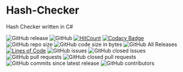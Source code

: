 # Hash-Checker
Hash Checker written in C#

![GitHub release](https://img.shields.io/github/release/OstojaTheGamer/Hash-Checker.svg?style=flat-square)
![GitHub](https://img.shields.io/github/license/OstojaTheGamer/Hash-Checker.svg?style=flat-square)
[![HitCount](http://hits.dwyl.io/OstojaTheGamer/Hash-Checker.svg)](http://hits.dwyl.io/OstojaTheGamer/Hash-Checker)
[![Codacy Badge](https://api.codacy.com/project/badge/Grade/90cf9287fd0a4215a162815e8f7b263a)](https://app.codacy.com/app/OstojaTheGamer/Hash-Checker?utm_source=github.com&utm_medium=referral&utm_content=OstojaTheGamer/Hash-Checker&utm_campaign=Badge_Grade_Dashboard)
![GitHub repo size](https://img.shields.io/github/repo-size/OstojaTheGamer/Hash-Checker.svg?style=flat-square)
![GitHub code size in bytes](https://img.shields.io/github/languages/code-size/OstojaTheGamer/Hash-Checker.svg?style=flat-square)
![GitHub All Releases](https://img.shields.io/github/downloads/OstojaTheGamer/Hash-Checker/total.svg?style=flat-square)
[![Lines of Code](https://tokei.rs/b1/github/OstojaTheGamer/Hash-Checker?category=code)](https://github.com/OstojaTheGamer/Hash-Checker)
![GitHub issues](https://img.shields.io/github/issues-raw/OstojaTheGamer/Hash-Checker.svg?style=flat-square)
![GitHub closed issues](https://img.shields.io/github/issues-closed-raw/OstojaTheGamer/Hash-Checker.svg?style=flat-square)
![GitHub pull requests](https://img.shields.io/github/issues-pr/OstojaTheGamer/Hash-Checker.svg?style=flat-square)
![GitHub closed pull requests](https://img.shields.io/github/issues-pr-closed/OstojaTheGamer/Hash-Checker.svg?style=flat-square)
![GitHub commits since latest release](https://img.shields.io/github/commits-since/OstojaTheGamer/Hash-Checker/latest.svg?style=flat-square)
![GitHub contributors](https://img.shields.io/github/contributors/OstojaTheGamer/Hash-Checker.svg?style=flat-square)

